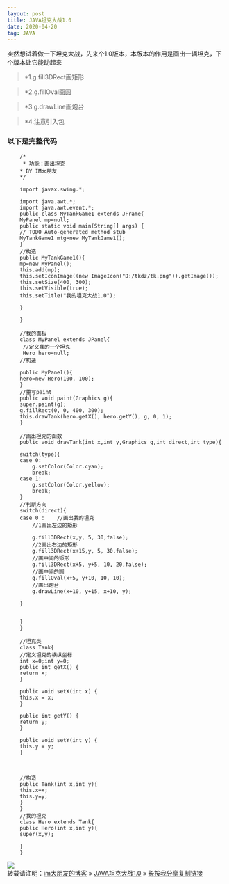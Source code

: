 ```yaml
---
layout: post
title: JAVA坦克大战1.0
date: 2020-04-20
tag: JAVA
---
```

突然想试着做一下坦克大战，先来个1.0版本，本版本的作用是画出一辆坦克，下个版本让它能动起来
>*1.g.fill3DRect画矩形	

>*2.g.fillOval画圆

>*3.g.drawLine画炮台

>*4.注意引入包


### 以下是完整代码

		/*
		 * 功能：画出坦克
 		* BY IM大朋友
 		*/

		import javax.swing.*;

		import java.awt.*;
		import java.awt.event.*;
		public class MyTankGame1 extends JFrame{
		MyPanel mp=null;
		public static void main(String[] args) {
		// TODO Auto-generated method stub
		MyTankGame1 mtg=new MyTankGame1();
		}
		//构造
		public MyTankGame1(){
		mp=new MyPanel();
		this.add(mp);	
		this.setIconImage((new ImageIcon("D:/tkdz/tk.png")).getImage());
		this.setSize(400, 300);
		this.setVisible(true);
		this.setTitle("我的坦克大战1.0");

		}

		}

		//我的面板
		class MyPanel extends JPanel{
		 //定义我的一个坦克
		 Hero hero=null;
		//构造

		public MyPanel(){
		hero=new Hero(100, 100);
		}
		//重写paint
		public void paint(Graphics g){
		super.paint(g);
		g.fillRect(0, 0, 400, 300);
		this.drawTank(hero.getX(), hero.getY(), g, 0, 1);
		}

		//画出坦克的函数
		public void drawTank(int x,int y,Graphics g,int direct,int type){
		
		switch(type){
		case 0:
			g.setColor(Color.cyan);
			break;
		case 1:
			g.setColor(Color.yellow);
			break;
		}
		//判断方向
		switch(direct){
		case 0 :	//画出我的坦克
			//1画出左边的矩形
		
			g.fill3DRect(x,y, 5, 30,false);
			//2画出右边的矩形	
			g.fill3DRect(x+15,y, 5, 30,false);
			//画中间的矩形
			g.fill3DRect(x+5, y+5, 10, 20,false);
			//画中间的圆
			g.fillOval(x+5, y+10, 10, 10);
			//画出炮台
			g.drawLine(x+10, y+15, x+10, y);

		}
		
		
		}
		}

		//坦克类
		class Tank{
		//定义坦克的横纵坐标
		int x=0;int y=0;
		public int getX() {
		return x;
		}

		public void setX(int x) {
		this.x = x;
		}

		public int getY() {
		return y;
		}

		public void setY(int y) {
		this.y = y;
		}

	

		//构造
		public Tank(int x,int y){
		this.x=x;
		this.y=y;
		}
		}
		//我的坦克
		class Hero extends Tank{
		public Hero(int x,int y){
		super(x,y);
	
		}
		}



![](/images/posts/yxjg/tkdz1.png)
<br>
转载请注明：[im大朋友的博客](https://jing-hua.github.io/) » [JAVA坦克大战1.0](https://jing-hua.github.io/)  » [长按我分享复制链接](https://jing-hua.github.io/)  


